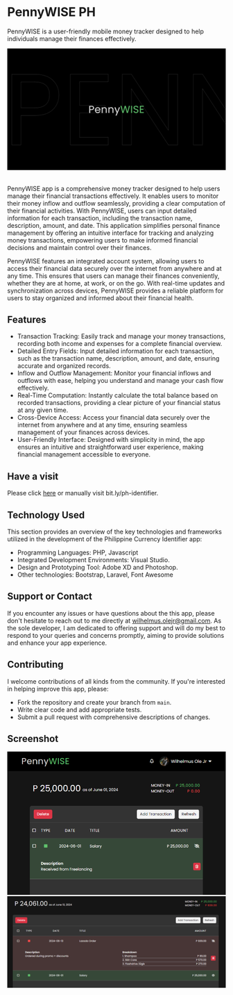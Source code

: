 # PennyWISE PH
PennyWISE is a user-friendly mobile money tracker designed to help individuals manage their finances effectively.

<div align="center">
  <img src="public/images/banner.png">
</div>

<br>

<p>
PennyWISE app is a comprehensive money tracker designed to help users manage their financial transactions effectively. It enables users to monitor their money inflow and outflow seamlessly, providing a clear computation of their financial activities. With PennyWISE, users can input detailed information for each transaction, including the transaction name, description, amount, and date. This application simplifies personal finance management by offering an intuitive interface for tracking and analyzing money transactions, empowering users to make informed financial decisions and maintain control over their finances.</p>

<p>
PennyWISE features an integrated account system, allowing users to access their financial data securely over the internet from anywhere and at any time. This ensures that users can manage their finances conveniently, whether they are at home, at work, or on the go. With real-time updates and synchronization across devices, PennyWISE provides a reliable platform for users to stay organized and informed about their financial health.</p>

## Features
* Transaction Tracking: Easily track and manage your money transactions, recording both income and expenses for a complete financial overview.
* Detailed Entry Fields: Input detailed information for each transaction, such as the transaction name, description, amount, and date, ensuring accurate and organized records.
* Inflow and Outflow Management: Monitor your financial inflows and outflows with ease, helping you understand and manage your cash flow effectively.
* Real-Time Computation: Instantly calculate the total balance based on recorded transactions, providing a clear picture of your financial status at any given time.
* Cross-Device Access: Access your financial data securely over the internet from anywhere and at any time, ensuring seamless management of your finances across devices.
* User-Friendly Interface: Designed with simplicity in mind, the app ensures an intuitive and straightforward user experience, making financial management accessible to everyone.

## Have a visit
<p>Please click <a target="blank" href="#">here</a> or manually visit bit.ly/ph-identifier.</p>

## Technology Used
This section provides an overview of the key technologies and frameworks utilized in the development of the Philippine Currency Identifier app:

* Programming Languages: PHP, Javascript
* Integrated Development Environments: Visual Studio.
* Design and Prototyping Tool: Adobe XD and Photoshop.
* Other technologies: Bootstrap, Laravel, Font Awesome

## Support or Contact
If you encounter any issues or have questions about the this app, please don't hesitate to reach out to me directly at wilhelmus.olejr@gmail.com. As the sole developer, I am dedicated to offering support and will do my best to respond to your queries and concerns promptly, aiming to provide solutions and enhance your app experience.

## Contributing
I welcome contributions of all kinds from the community. If you're interested in helping improve this app, please:
* Fork the repository and create your branch from `main`.
* Write clear code and add appropriate tests.
* Submit a pull request with comprehensive descriptions of changes.

## Screenshot
<div align="center">
  <img src="public/images/screenshot1.png">
</div>
<div align="center">
  <img src="public/images/screenshot2.png">
</div>
